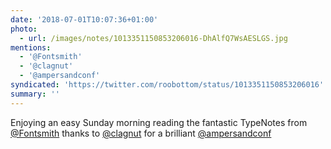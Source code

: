 ```yaml
---
date: '2018-07-01T10:07:36+01:00'
photo:
  - url: /images/notes/1013351150853206016-DhAlfQ7WsAESLGS.jpg
mentions:
  - '@Fontsmith'
  - '@clagnut'
  - '@ampersandconf'
syndicated: 'https://twitter.com/roobottom/status/1013351150853206016'
summary: ''
---
```

Enjoying an easy Sunday morning reading the fantastic TypeNotes from [@Fontsmith](https://twitter.com/@Fontsmith) thanks to [@clagnut](https://twitter.com/@clagnut) for a brilliant [@ampersandconf](https://twitter.com/@ampersandconf) 
